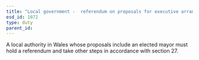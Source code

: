 ```yaml
---
title: "Local government -  referendum on proposals for executive arrangements"
esd_id: 1072
type: duty
parent_id:  
---
```


A local authority in Wales whose proposals include an elected mayor must hold a referendum and take other steps in accordance with section 27.


